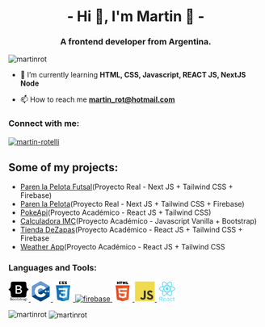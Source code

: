 
<!---
MartinRot/MartinRot is a ✨ special ✨ repository because its `README.md` (this file) appears on your GitHub profile.
You can click the Preview link to take a look at your changes.
--->


<h1 align="center"> - Hi 👋, I'm Martin 🚀 - </h1>
<h3 align="center">A frontend developer from Argentina.</h3>

<p align="left"> <img src="https://komarev.com/ghpvc/?username=martinrot&label=Profile%20views&color=0e75b6&style=flat" alt="martinrot" /> </p>

- 🌱 I’m currently learning **HTML, CSS, Javascript, REACT JS, NextJS Node**

- 📫 How to reach me **martin_rot@hotmail.com**

<h3 align="left">Connect with me:</h3>
<p align="left">
<a href="https://linkedin.com/in/martin-rotelli" target="blank"><img align="center" src="https://raw.githubusercontent.com/rahuldkjain/github-profile-readme-generator/master/src/images/icons/Social/linked-in-alt.svg" alt="martin-rotelli" height="30" width="40" /></a>
</p>


 <h2>Some of my projects:</h2>
    <ul>
        <li><a href="http://www.parenlapelotafutsal.com.ar" target="_blank">Paren la Pelota Futsal</a>(Proyecto Real - Next JS + Tailwind CSS + Firebase)</li>
        <li><a href="http://www.parenlapelota.com.ar" target="_blank">Paren la Pelota</a>(Proyecto Real - Next JS + Tailwind CSS + Firebase)</li>
        <li><a href="https://gregarious-medovik-37f771.netlify.app/" target="_blank">PokeApi</a>(Proyecto Académico - React JS + Tailwind CSS)</li>
        <li><a href="https://martinrot.github.io/Javascript-CoderHouse/" target="_blank">Calculadora IMC</a>(Proyecto Académico - Javascript Vanilla + Bootstrap)</li>
        <li><a href="https://trusting-shockley-92f2ca.netlify.app/" target="_blank">Tienda DeZapas</a>(Proyecto Académico - React JS + Tailwind CSS + Firebase</li>
        <li><a href="https://taupe-salmiakki-7827bb.netlify.app/" target="_blank">Weather App</a>(Proyecto Académico - React JS + Tailwind CSS</li>
    </ul>

<h3 align="left">Languages and Tools:</h3>
<p align="left"> <a href="https://getbootstrap.com" target="_blank" rel="noreferrer"> <img src="https://raw.githubusercontent.com/devicons/devicon/master/icons/bootstrap/bootstrap-plain-wordmark.svg" alt="bootstrap" width="40" height="40"/> </a> <a href="https://www.w3schools.com/cpp/" target="_blank" rel="noreferrer"> <img src="https://raw.githubusercontent.com/devicons/devicon/master/icons/cplusplus/cplusplus-original.svg" alt="cplusplus" width="40" height="40"/> </a> <a href="https://www.w3schools.com/css/" target="_blank" rel="noreferrer"> <img src="https://raw.githubusercontent.com/devicons/devicon/master/icons/css3/css3-original-wordmark.svg" alt="css3" width="40" height="40"/> </a> <a href="https://firebase.google.com/" target="_blank" rel="noreferrer"> <img src="https://www.vectorlogo.zone/logos/firebase/firebase-icon.svg" alt="firebase" width="40" height="40"/> </a> <a href="https://www.w3.org/html/" target="_blank" rel="noreferrer"> <img src="https://raw.githubusercontent.com/devicons/devicon/master/icons/html5/html5-original-wordmark.svg" alt="html5" width="40" height="40"/> </a> <a href="https://developer.mozilla.org/en-US/docs/Web/JavaScript" target="_blank" rel="noreferrer"> <img src="https://raw.githubusercontent.com/devicons/devicon/master/icons/javascript/javascript-original.svg" alt="javascript" width="40" height="40"/> </a> <a href="https://reactjs.org/" target="_blank" rel="noreferrer"> <img src="https://raw.githubusercontent.com/devicons/devicon/master/icons/react/react-original-wordmark.svg" alt="react" width="40" height="40"/> </a> </p>

<p><img align="left" src="https://github-readme-stats.vercel.app/api/top-langs?username=martinrot&show_icons=true&locale=en&layout=compact" alt="martinrot" /></p>

<p>&nbsp;<img align="center" src="https://github-readme-stats.vercel.app/api?username=martinrot&show_icons=true&locale=en" alt="martinrot" /></p>
    

